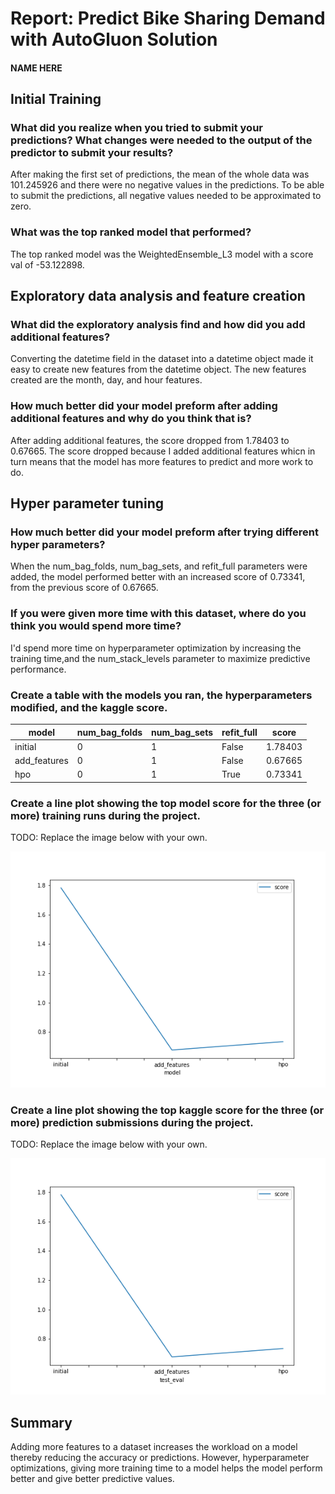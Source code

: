 # Report: Predict Bike Sharing Demand with AutoGluon Solution
#### NAME HERE

## Initial Training
### What did you realize when you tried to submit your predictions? What changes were needed to the output of the predictor to submit your results?
After making the first set of predictions, the mean of the whole data was 101.245926 and there were no negative values in the predictions. 
To be able to submit the predictions, all negative values needed to be approximated to zero. 

### What was the top ranked model that performed?
The top ranked model was the WeightedEnsemble_L3 model with a score val of -53.122898.

## Exploratory data analysis and feature creation
### What did the exploratory analysis find and how did you add additional features?
Converting the datetime field in the dataset into a datetime object made it easy to create new features from the datetime object. 
The new features created are the month, day, and hour features. 

### How much better did your model preform after adding additional features and why do you think that is?
After adding additional features, the score dropped from 1.78403 to 0.67665.
The score dropped because I added additional features whicn in turn means that the model has more features to predict and more work to do. 

## Hyper parameter tuning
### How much better did your model preform after trying different hyper parameters?
When the num_bag_folds, num_bag_sets, and refit_full parameters were added, the model performed better with an increased score of 0.73341, from the previous score of  0.67665.

### If you were given more time with this dataset, where do you think you would spend more time?
I'd spend more time on hyperparameter optimization by increasing the training time,and the num_stack_levels parameter to maximize predictive performance. 

### Create a table with the models you ran, the hyperparameters modified, and the kaggle score.
|model|num_bag_folds|num_bag_sets|refit_full|score|
|--|--|--|--|--|
|initial|0|1|False|1.78403|
|add_features|0|1|False|0.67665|
|hpo|0|1|True|0.73341|

### Create a line plot showing the top model score for the three (or more) training runs during the project.

TODO: Replace the image below with your own.

![model_train_score.png](img/model_train_score.png)

### Create a line plot showing the top kaggle score for the three (or more) prediction submissions during the project.

TODO: Replace the image below with your own.

![model_test_score.png](img/model_test_score.png)

## Summary
Adding more features to a dataset increases the workload on a model thereby reducing the accuracy or predictions.
However, hyperparameter optimizations, giving more training time to a model helps the model perform better and give better predictive values. 
